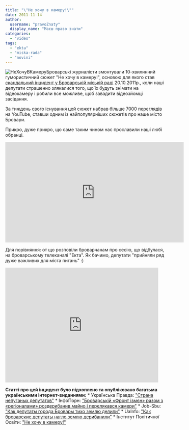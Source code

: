 ```yaml
---
title: "\"Не хочу в камеру!\""
date: 2011-11-14
author: 
  username: "pravoZnaty"
  display_name: "Маєш право знати"
categories: 
  - "video"
tags: 
  - "ekta"
  - "miska-rada"
  - "novini"
---
```


![](https://mpz.brovary.org/wp-content/uploads/2011/11/НеХочуВКамеру.jpg "НеХочуВКамеру")Броварські журналісти змонтували 10-хвилинний гумористичний сюжет "Не хочу в камеру!", основою для якого став [скандальний інцидент у Броварській міській раді](https://mpz.brovary.org/novini/miska-rada-sprobuvala-zaboroniti-videozapis-sesiie-20102011/ "Броварська міська рада заборонила відеозапис сесії 20.10.2011") 20.10.2011р., коли наші депутати страшенно злякалися того, що їх будуть знімати на відеокамеру і робили все можливе, щоб завадити відеозйомці засідання.<!--more-->

За тиждень свого існування цей сюжет набрав більше 7000 переглядів на YouTube, ставши одним із найпопулярніших сюжетів про наше місто Бровари.

Прикро, дуже прикро, що саме таким чином нас прославили наші любі обранці.

<iframe width="560" height="315" src="http://www.youtube.com/embed/77lwLGI6AKQ" frameborder="0" allowfullscreen></iframe>

Для порівняння: от що розповіли броварчанам про сесію, що відбулася, на броварському телеканалі "Екта". Як бачимо, депутати "прийняли ряд дуже важливих для міста питань" :)

<iframe width="480" height="360" src="http://www.youtube.com/embed/IQcnq3z150c" frameborder="0" allowfullscreen></iframe>

**Статті про цей інцидент було підхоплено та опубліковано багатьма українськими інтернет-виданнями:** \* Українська Правда: ["Страна непуганых депутатов"](http://blogs.pravda.com.ua/authors/yusov/4ebcfe8563258/) \* ІнфоПорн: ["Броварській «Фронт ізмєн» разом з «регіоналами» роздерибанив майно і перелякався камери"](http://infoporn.org.ua/news/urn:news:2B8EB6CE) \* Job-Sbu: ["Как депутаты города Бровары тихо землю делили"](http://job-sbu.org/kak-deputatyi-goroda-brovaryi-tiho-zemlyu-delili.html) \* UaInfo: ["Как броварские депутаты нагло землю дерибанили"](http://uainfo.censor.net.ua/news/7435--ak-brovarskie-deputaty-naglo-zemlyu-deribanil-foto-video.html) \* Інститут Політичної Освіти: ["Не хочу в камеру!"](http://www.ipo.org.ua/news/1235/)
